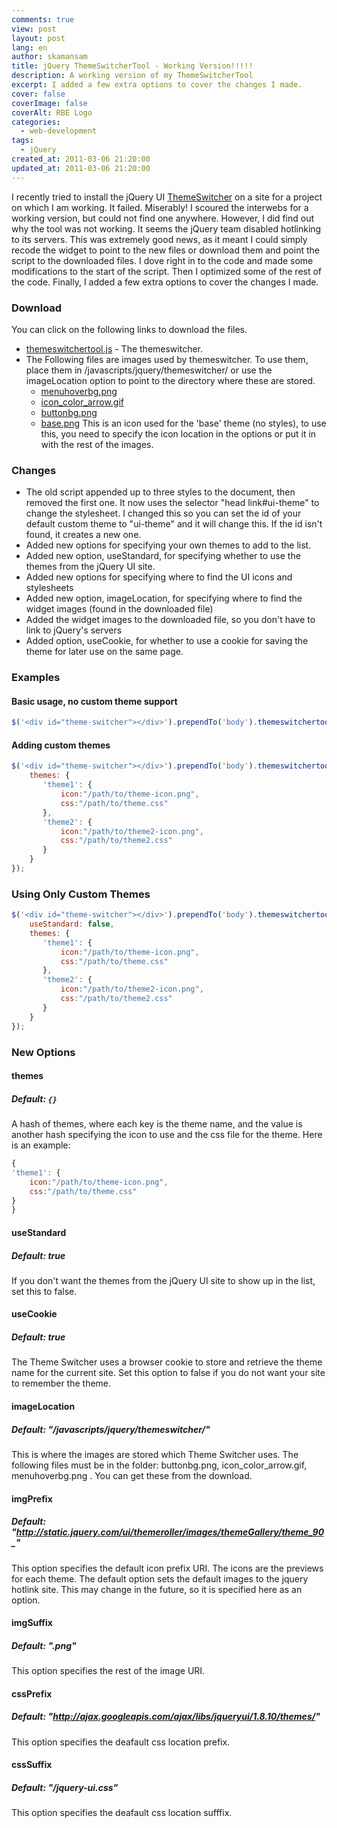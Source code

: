 ```yaml
---
comments: true
view: post
layout: post
lang: en
author: skamansam
title: jQuery ThemeSwitcherTool - Working Version!!!!!
description: A working version of my ThemeSwitcherTool
excerpt: I added a few extra options to cover the changes I made.
cover: false
coverImage: false
coverAlt: RBE Logo
categories:
  - web-development
tags:
  - jQuery
created_at: 2011-03-06 21:20:00
updated_at: 2011-03-06 21:20:00
---
```


I recently tried to install the jQuery UI
[ThemeSwitcher](tp://docs.jquery.com/UI/Theming/ThemeSwitcher) on a site for a
project on which I am working. It failed. Miserably! I scoured the interwebs for
a working version, but could not find one anywhere. However, I did find out why
the tool was not working. It seems the jQuery team disabled hotlinking to its
servers. This was extremely good news, as it meant I could simply recode the
widget to point to the new files or download them and point the script to the
downloaded files.  I dove right in to the code and made some modifications to
the start of the script. Then I optimized some of the rest of the code. Finally,
I added a few extra options to cover the changes I made.

### Download
You can click on the following links to download the files.

* [themeswitchertool.js](http://blog.rbe.homeip.net/wp-content/uploads/2011/03/themeswitchertool.js) - The themeswitcher.
* The Following files are images used by themeswitcher. To use them, place them
  in /javascripts/jquery/themeswitcher/ or use the imageLocation option to point
  to the directory where these are stored.
  * [menuhoverbg.png](/files/themeswitcher/menuhoverbg.png)
  * [icon_color_arrow.gif](/files/themeswitcher/icon_color_arrow.gif)
  * [buttonbg.png](/files/themeswitcher/buttonbg.png)
  * [base.png](/files/themeswitcher/base.png) This is an icon used for the
    'base' theme (no styles), to use this, you need to specify the icon location
    in the options or put it in with the rest of the images.

### Changes
* The old script appended up to three styles to the document, then removed the
  first one. It now uses the selector "head link#ui-theme" to change the
  stylesheet. I changed this so you can set the id of your default custom theme
  to "ui-theme" and it will change this. If the id isn't found, it creates a new
  one.
* Added new options for specifying your own themes to add to the list.
* Added new option, useStandard, for specifying whether to use the themes from the jQuery UI site.
* Added new options for specifying where to find the UI icons and stylesheets
* Added new option, imageLocation, for specifying where to find the widget images (found in the downloaded file)
* Added the widget images to the downloaded file, so you don't have to link to jQuery's servers
* Added option, useCookie, for whether to use a cookie for saving the theme for later use on the same page.

### Examples
#### Basic usage, no custom theme support
```javascript
$('<div id="theme-switcher"></div>').prependTo('body').themeswitchertool( );
```

#### Adding custom themes
```javascript
$('<div id="theme-switcher"></div>').prependTo('body').themeswitchertool( {
    themes: {
       'theme1': {
           icon:"/path/to/theme-icon.png",
           css:"/path/to/theme.css"
       },
       'theme2': {
           icon:"/path/to/theme2-icon.png",
           css:"/path/to/theme2.css"
       }
    }
});
```

### Using Only Custom Themes
```javascript
$('<div id="theme-switcher"></div>').prependTo('body').themeswitchertool( {
    useStandard: false,
    themes: {
       'theme1': {
           icon:"/path/to/theme-icon.png",
           css:"/path/to/theme.css"
       },
       'theme2': {
           icon:"/path/to/theme2-icon.png",
           css:"/path/to/theme2.css"
       }
    }
});
```

### New Options

#### themes
##### Default: `{}`
A hash of themes, where each key is the theme name, and the value is another
hash specifying the icon to use and the css file for the theme. Here is an
example:
```javascript
{
'theme1': {
    icon:"/path/to/theme-icon.png",
    css:"/path/to/theme.css"
}
}
```
#### useStandard
##### Default: true
If you don't want the themes from the jQuery UI site to show up in the list, set this to false.
#### useCookie
##### Default: true
The Theme Switcher uses a browser cookie to store and retrieve the theme name
for the current site. Set this option to false if you do not want your site to
remember the theme.
#### imageLocation
##### Default: "/javascripts/jquery/themeswitcher/"
This is where the images are stored which Theme Switcher uses. The following
files must be in the folder: buttonbg.png, icon_color_arrow.gif, menuhoverbg.png
. You can get these from the download.
#### imgPrefix
##### Default: "http://static.jquery.com/ui/themeroller/images/themeGallery/theme_90_"
This option specifies the default icon prefix URI. The icons are the previews
for each theme. The default option sets the default images to the jquery hotlink
site. This may change in the future, so it is specified here as an option.
#### imgSuffix
##### Default: ".png"
This option specifies the rest of the image URI.
#### cssPrefix
##### Default: "http://ajax.googleapis.com/ajax/libs/jqueryui/1.8.10/themes/"
This option specifies the deafault css location prefix.
#### cssSuffix
##### Default: "/jquery-ui.css"
This option specifies the deafault css location sufffix.

